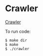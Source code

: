 # Crawler

[Crawler](https://github.com/marlonsd/Crawler)

To run code:

```
$ make dir
$ make
$ ./crawler
```